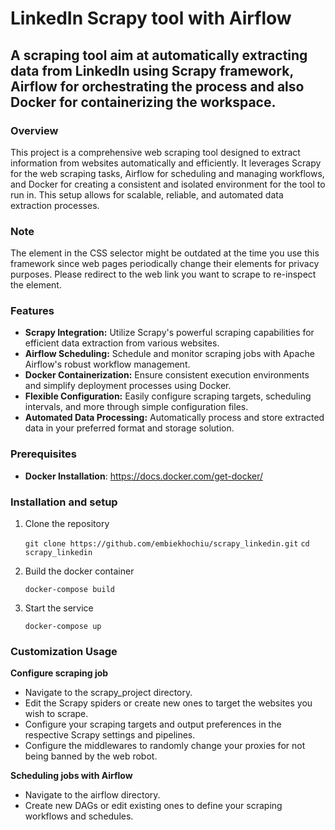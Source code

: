 # LinkedIn Scrapy tool with Airflow
## A scraping tool aim at automatically extracting data from LinkedIn using Scrapy framework, Airflow for orchestrating the process and also Docker for containerizing the workspace.

### Overview
This project is a comprehensive web scraping tool designed to extract information from websites automatically and efficiently. It leverages Scrapy for the web scraping tasks, Airflow for scheduling and managing workflows, and Docker for creating a consistent and isolated environment for the tool to run in. This setup allows for scalable, reliable, and automated data extraction processes.

### Note
The element in the CSS selector might be outdated at the time you use this framework since web pages periodically change their elements for privacy purposes. Please redirect to the web link you want to scrape to re-inspect the element.

### Features
- __Scrapy Integration:__ Utilize Scrapy's powerful scraping capabilities for efficient data extraction from various websites.
- **Airflow Scheduling:** Schedule and monitor scraping jobs with Apache Airflow's robust workflow management.
- **Docker Containerization:** Ensure consistent execution environments and simplify deployment processes using Docker.
- **Flexible Configuration:** Easily configure scraping targets, scheduling intervals, and more through simple configuration files.
- **Automated Data Processing:** Automatically process and store extracted data in your preferred format and storage solution.

### Prerequisites
- **Docker Installation**: https://docs.docker.com/get-docker/

### Installation and setup
1. Clone the repository
   
   `git clone https://github.com/embiekhochiu/scrapy_linkedin.git`
   `cd scrapy_linkedin`
   
3. Build the docker container
   
   `docker-compose build`

5. Start the service
   
   `docker-compose up`

### Customization Usage
**Configure scraping job**
- Navigate to the scrapy_project directory.
- Edit the Scrapy spiders or create new ones to target the websites you wish to scrape.
- Configure your scraping targets and output preferences in the respective Scrapy settings and pipelines.
- Configure the middlewares to randomly change your proxies for not being banned by the web robot.

**Scheduling jobs with Airflow**
- Navigate to the airflow directory.
- Create new DAGs or edit existing ones to define your scraping workflows and schedules.


